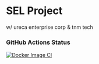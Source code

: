# SEL Project
w/ ureca enterprise corp & tnm tech

### GitHub Actions Status
[![Docker Image CI](https://github.com/TnmTeam/sel/actions/workflows/docker-image.yml/badge.svg)](https://github.com/TnmTeam/sel/actions/workflows/docker-image.yml)
